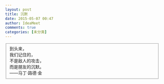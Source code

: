 ```yaml
---
layout: post
title: 沉默
date: 2015-05-07 00:47
author: IdeaMeet
comments: true
categories: [未分类]
---
```

<fieldset class="tn-Powered-by-XIUMI"><section class="tn-Powered-by-XIUMI"></section><section class="tn-Powered-by-XIUMI">到头来，</section><section class="tn-Powered-by-XIUMI">我们记住的，</section><section class="tn-Powered-by-XIUMI">不是敌人的攻击，</section><section class="tn-Powered-by-XIUMI">而是朋友的沉默。</section><section class="tn-Powered-by-XIUMI">——马丁·路德·金</section></fieldset>

